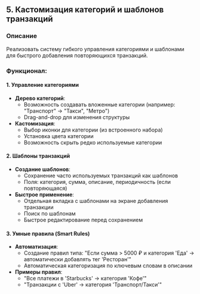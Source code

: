 ## 5. Кастомизация категорий и шаблонов транзакций

### Описание
Реализовать систему гибкого управления категориями и шаблонами для быстрого добавления повторяющихся транзакций.

### Функционал:

#### 1. Управление категориями
- **Дерево категорий**:
  - Возможность создавать вложенные категории (например: "Транспорт" → "Такси", "Метро")
  - Drag-and-drop для изменения структуры
- **Кастомизация**:
  - Выбор иконки для категории (из встроенного набора)
  - Установка цвета категории
  - Возможность скрыть редко используемые категории

#### 2. Шаблоны транзакций
- **Создание шаблонов**:
  - Сохранение часто используемых транзакций как шаблонов
  - Поля: категория, сумма, описание, периодичность (если повторяющаяся)
- **Быстрое применение**:
  - Отдельная вкладка с шаблонами на экране добавления транзакции
  - Поиск по шаблонам
  - Быстрое редактирование перед сохранением

#### 3. Умные правила (Smart Rules)
- **Автоматизация**:
  - Создание правил типа: "Если сумма > 5000 ₽ и категория 'Еда' → автоматически добавлять тег 'Ресторан'"
  - Автоматическая категоризация по ключевым словам в описании
- **Примеры правил**:
  - "Все платежи в 'Starbucks' → категория 'Кофе'"
  - "Транзакции с 'Uber' → категория 'Транспорт/Такси'"